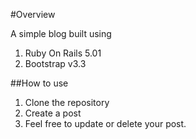 #Overview

A simple blog built using

1. Ruby On Rails 5.01
2. Bootstrap v3.3

##How to use

1. Clone the repository
2. Create a post
3. Feel free to update or delete your post.
